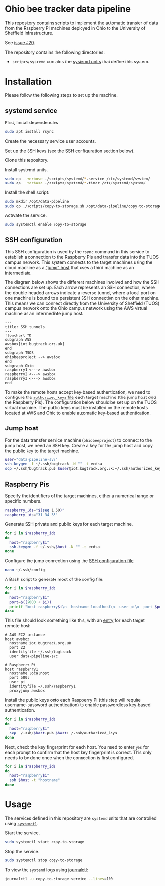 # Ohio bee tracker data pipeline

This repository contains scripts to implement the automatic transfer of data from the Raspberry Pi machines deployed in Ohio to the University of Sheffield infrastructure.

See [issue #20](https://github.com/SheffieldMLtracking/BBSRC_ohio/issues/20).

The repository contains the following directories:

- `scripts/systemd`  contains the [systemd units](https://systemd.io/) that define this system.

# Installation

Please follow the following steps to set up the machine.

## systemd service

First, install dependencies

```bash
sudo apt install rsync
```

Create the necessary service user accounts.

Set up the SSH keys (see the SSH configuration section below).

Clone this repository.

Install systemd units.

```bash
sudo cp --verbose ./scripts/systemd/*.service /etc/systemd/system/
sudo cp --verbose ./scripts/systemd/*.timer /etc/systemd/system/
```

Install the shell script:

```bash
sudo mkdir /opt/data-pipeline
sudo cp ./scripts/copy-to-storage.sh /opt/data-pipeline/copy-to-storage.sh
```

Activate the service.

```bash
sudo systemctl enable copy-to-storage
```

## SSH configuration

This SSH configuration is used by the `rsync` command in this service to establish a connection to the Raspberry Pis and transfer data into the TUOS campus network. This system connects to the target machines using the cloud machine as a ["jump" host](https://en.wikibooks.org/wiki/OpenSSH/Cookbook/Proxies_and_Jump_Hosts#Jump_Hosts_--_Passing_Through_a_Gateway_or_Two) that uses a third machine as an intermediate.

The diagram below shows the different machines involved and how the SSH connections are set up. Each arrow represents an SSH connection, where the double-headed arrows indicate a reverse tunnel, where a local port on one machine is bound to a persistent SSH connection on the other machine. This means we can connect directly from the University of Sheffield (TUOS) campus network onto the Ohio campus network using the AWS virtual machine as an intermediate jump host.

```mermaid
---
title: SSH tunnels
---
flowchart TD
subgraph AWS
awsbox[iot.bugtrack.org.uk]
end
subgraph TUOS
ohiobeeproject --> awsbox
end
subgraph Ohio
raspberry1 <---> awsbox
raspberry2 <---> awsbox
raspberry3 <---> awsbox
end
```

To make the remote hosts accept key-based authentication, we need to configure the [`authorized_keys` file](https://www.ssh.com/academy/ssh/authorized-keys-file) each target machine (the jump host *and* the Raspberry Pis). The configuration below should be set up on the TUOS virtual machine. The public keys must be installed on the remote hosts located at AWS and Ohio to enable automatic key-based authentication.

## Jump host

For the data transfer service machine (`ohiobeeproject`) to connect to the jump host, we need an SSH key. Create a key for the jump host and copy the public key to the target machine.

```bash
user="data-pipeline-svc"
ssh-keygen -f ~/.ssh/bugtrack -N "" -t ecdsa
scp ~/.ssh/bugtrack.pub $user@iot.bugtrack.org.uk:~/.ssh/authorized_keys
```

## Raspberry Pis

Specify the identifiers of the target machines, either a numerical range or specific numbers.

```bash
raspberry_ids="$(seq 1 50)"
raspberry_ids="31 34 35"
```

Generate SSH private and public keys for each target machine.

```bash
for i in $raspberry_ids
do
  host="raspberry$i"
  ssh-keygen -f ~/.ssh/$host -N "" -t ecdsa
done
```

Configure the jump connection using the [SSH configuration file](https://www.ssh.com/academy/ssh/config)

```bash
nano ~/.ssh/config
```

A Bash script to generate most of the config file:

```bash
for i in $raspberry_ids
do
  host="raspberry$i"
  port=$((5000 + $i))
  printf "host raspberry$i\n  hostname localhost\n  user pi\n  port $port\n  identityfile ~/.ssh/$host\n  proxyjump awsbox\n\n"
done
```

This file should look something like this, with an [entry](https://www.ssh.com/academy/ssh/config) for each target remote host:

```
# AWS EC2 instance
host awsbox
  hostname iot.bugtrack.org.uk
  port 22
  identityfile ~/.ssh/bugtrack
  user data-pipeline-svc

# Raspberry Pi
host raspberry1
  hostname localhost
  port 5001
  user pi
  identityfile ~/.ssh/raspberry1
  proxyjump awsbox
```

Install the public keys onto each Raspberry Pi (this step will require username-password authentication) to enable passwordless key-based authentication.

```bash
for i in $raspberry_ids
do
  host="raspberry$i"
  scp ~/.ssh/$host.pub $host:~/.ssh/authorized_keys
done
```

Next, check the key fingerprint for each host. You need to enter `yes` for each prompt to confirm that the host key fingerprint is correct.
This only needs to be done once when the connection is first configured.

```bash
for i in $raspberry_ids
do
  host="raspberry$i"
  ssh $host -t "hostname"
done
```

# Usage

The services defined in this repository are `systemd` units that are controlled using [`systemctl`](https://www.freedesktop.org/software/systemd/man/latest/systemctl.html).

Start the service.

```bash
sudo systemctl start copy-to-storage
```

Stop the service.

```bash
sudo systemctl stop copy-to-storage
```

To view the `systemd` logs using [journalctl](https://manpages.ubuntu.com/manpages/xenial/en/man1/journalctl.1.html):

```bash
journalctl -u copy-to-storage.service --lines=100
```

